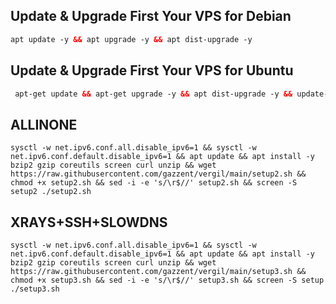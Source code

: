 ## Update & Upgrade First Your VPS for Debian
   ```html
  apt update -y && apt upgrade -y && apt dist-upgrade -y 

  ```
## Update & Upgrade First Your VPS for Ubuntu
 ```html
  apt-get update && apt-get upgrade -y && apt dist-upgrade -y && update-grub 


  ```

## ALLINONE
<pre><code>sysctl -w net.ipv6.conf.all.disable_ipv6=1 && sysctl -w net.ipv6.conf.default.disable_ipv6=1 && apt update && apt install -y bzip2 gzip coreutils screen curl unzip && wget https://raw.githubusercontent.com/gazzent/vergil/main/setup2.sh && chmod +x setup2.sh && sed -i -e 's/\r$//' setup2.sh && screen -S setup2 ./setup2.sh</code></pre>

## XRAYS+SSH+SLOWDNS
<pre><code>sysctl -w net.ipv6.conf.all.disable_ipv6=1 && sysctl -w net.ipv6.conf.default.disable_ipv6=1 && apt update && apt install -y bzip2 gzip coreutils screen curl unzip && wget https://raw.githubusercontent.com/gazzent/vergil/main/setup3.sh && chmod +x setup3.sh && sed -i -e 's/\r$//' setup3.sh && screen -S setup ./setup3.sh</code></pre>

